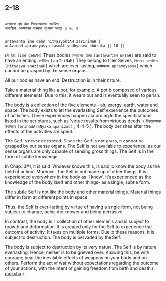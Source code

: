 ## 2-18


```shloka-sa

अन्तवन्त इमे देहा नित्यस्योक्ताः शरीरिणः ।
अनाशिनः अप्रमेयस्य तस्मात् युध्यस्व भारत ॥ १८ ॥

```
```shloka-sa-hk

antavanta ime dehA nityasyoktAH zarIriNaH |
anAzinaH aprameyasya tasmAt yudhyasva bhArata || 18 ||

```
`इमे देहाः` `[ime dehAH]` These bodies `अन्तवन्तः उक्तः` `[antavantaH uktaH]` are said to have an ending. `शरीरिणः` `[zarIriNaH]` They belong to their Selves, `नित्यस्य अनाशिनः` `[nityasya anAzinaH]` which are ever-lasting, `अप्रमेयस्य` `[aprameyasya]` which cannot be grasped by the sense organs.

All our bodies have an end. Destruction is in their nature.

Take a material thing like a pot, for example. A pot is composed of various different elements. Due to this, it wears out and is eventually seen to perish. 

The body is a collection of the five elements - air, energy, earth, water and space. The body exists to let the everlasting Self experience the outcomes of activities. These experiences happen according to the specifications listed in the scriptures, such as 'virtue results from virtuous deeds' (
`ब्रिहदारण्यक उपनिशद्` `[brihadAraNyaka upanizad]` , 4-4-5
). The body perishes after the effects of the activities are spent.

The Self is never destroyed. Since the Self is not gross, it cannot be grasped by our sense organs. The Self is not available to experience, as our sense organs are only capable of sensing gross things. The Self is in the form of subtle knowledge. 




In Chap.13#1, it is said ‘Whoever knows this, is said to know the body as the field of action’. Moreover, the Self is not made up of other things. It is experienced everywhere in the body as ‘I know’. It’s experienced as the knowledge of the body itself and other things- as a single, subtle form.

The subtle Self is not like the body and other material things. Material things differ in form at different points in space. 

Thus, the Self is ever-lasting by virtue of having a single form, not being subject to change, being the knower and being pervasive.

In contrast, the body is a collection of other elements and is subject to growth and deformation. It is created only for the Self to experience the outcome of activity. It takes on multiple forms. Due to these reasons, it is subject to destruction. The body is pervaded by the Self.

The body is subject to destruction by its very nature. The Self is by nature everlasting. Hence, neither is to be grieved over. Knowing this, be with courage; bear the inevitable effects of weapons on your body and on others. Perform the act of war without expectations regarding the outcome of your actions, with the intent of gaining freedom from birth and death (
[moksha](Moksha)
).



